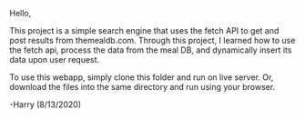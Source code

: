 Hello,

This project is a simple search engine that uses the fetch API to get and post results from themealdb.com. Through this project, I learned how to use the fetch api, process the data from the meal DB, and dynamically insert its data upon user request.

To use this webapp, simply clone this folder and run on live server. Or, download the files into the same directory and run using your browser.

-Harry (8/13/2020)